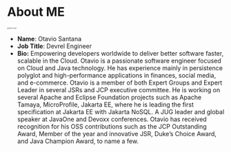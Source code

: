 # About ME





<img src="images/otavio-java.png" alt="otavio-java" style="zoom:24%;" />

* **Name**: Otavio Santana
* **Job Title**: Devrel Engineer
*   **Bio:** Empowering developers worldwide to deliver better software faster, scalable in the Cloud. Otavio is a passionate software engineer focused on Cloud and Java technology. He has experience mainly in persistence polyglot and high-performance applications in finances, social media, and e-commerce. Otavio is a member of both Expert Groups and Expert Leader in several JSRs and JCP executive committee. He is working on several Apache and Eclipse Foundation projects such as Apache Tamaya, MicroProfile, Jakarta EE, where he is leading the first specification at Jakarta EE with Jakarta NoSQL. A JUG leader and global speaker at JavaOne and Devoxx conferences. Otavio has received recognition for his OSS contributions such as the JCP Outstanding Award, Member of the year and innovative JSR, Duke’s Choice Award, and Java Champion Award, to name a few.

